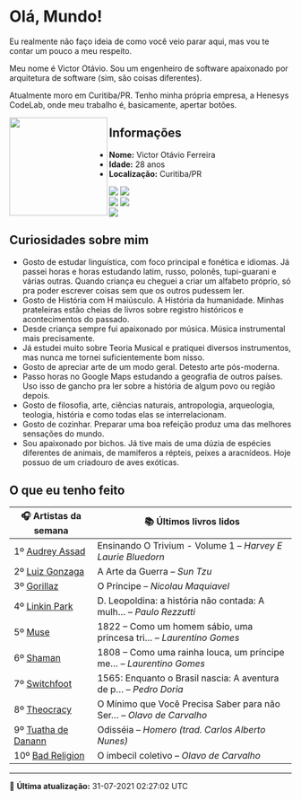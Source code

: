 # Olá, Mundo!

Eu realmente não faço ideia de como você veio parar aqui, mas vou te contar um pouco a meu respeito.

Meu nome é Victor Otávio. Sou um engenheiro de software apaixonado por arquitetura de software (sim, são coisas diferentes).

Atualmente moro em Curitiba/PR. Tenho minha própria empresa, a Henesys CodeLab, onde meu trabalho é, basicamente, apertar botões.

<img align="left" src="https://github.com/vctrtvfrrr/vctrtvfrrr/raw/master/octocat.png" alt="" width="175" />

## Informações

- **Nome:** Victor Otávio Ferreira
- **Idade:** 28 anos
- **Localização:** Curitiba/PR

[![](https://img.shields.io/badge/LinkedIn-victorotavio-blue)](https://www.linkedin.com/in/victorotavio/) [![](https://img.shields.io/badge/Twitter-@vctrtvfrrr-blue)](https://twitter.com/vctrtvfrrr)  
[![](https://img.shields.io/badge/GitHub-vctrtvfrrr-24292e)](https://github.com/vctrtvfrrr) [![](https://img.shields.io/badge/GitLab-vctrtvfrrr-ec5d16)](https://gitlab.com/vctrtvfrrr)  
[![](https://img.shields.io/badge/Email-victor@otavioferreira.com.br-red)](mailto:victor@otavioferreira.com.br)  

## Curiosidades sobre mim

-   Gosto de estudar linguística, com foco principal e fonética e idiomas. Já passei horas e horas estudando latim, russo, polonês, tupi-guarani e várias outras. Quando criança eu cheguei a criar um alfabeto próprio, só pra poder escrever coisas sem que os outros pudessem ler.
-   Gosto de História com H maiúsculo. A História da humanidade. Minhas prateleiras estão cheias de livros sobre registro históricos e acontecimentos do passado.
-   Desde criança sempre fui apaixonado por música. Música instrumental mais precisamente.
-   Já estudei muito sobre Teoria Musical e pratiquei diversos instrumentos, mas nunca me tornei suficientemente bom nisso.
-   Gosto de apreciar arte de um modo geral. Detesto arte pós-moderna.
-   Passo horas no Google Maps estudando a geografia de outros países. Uso isso de gancho pra ler sobre a história de algum povo ou região depois.
-   Gosto de filosofia, arte, ciências naturais, antropologia, arqueologia, teologia, história e como todas elas se interrelacionam.
-   Gosto de cozinhar. Preparar uma boa refeição produz uma das melhores sensações do mundo.
-   Sou apaixonado por bichos. Já tive mais de uma dúzia de espécies diferentes de animais, de mamiferos a répteis, peixes a aracnídeos. Hoje possuo de um criadouro de aves exóticas.


## O que eu tenho feito

|                       🎧 Artistas da semana                       |                      📚 Últimos livros lidos                      |
|-------------------------------------------------------------------|-------------------------------------------------------------------|
| 1º [Audrey Assad](https://www.last.fm/music/Audrey+Assad)         | Ensinando O Trivium - Volume 1	–	_Harvey E Laurie Bluedorn_         |
| 2º [Luiz Gonzaga](https://www.last.fm/music/Luiz+Gonzaga)         | A Arte da Guerra	–	_Sun Tzu_                                        |
| 3º [Gorillaz](https://www.last.fm/music/Gorillaz)                 | O Príncipe	–	_Nicolau Maquiavel_                                    |
| 4º [Linkin Park](https://www.last.fm/music/Linkin+Park)           | D. Leopoldina: a história não contada: A mulh…	–	_Paulo Rezzutti_   |
| 5º [Muse](https://www.last.fm/music/Muse)                         | 1822 – Como um homem sábio, uma princesa tri…	–	_Laurentino Gomes_  |
| 6º [Shaman](https://www.last.fm/music/Shaman)                     | 1808 – Como uma rainha louca, um príncipe me…	–	_Laurentino Gomes_  |
| 7º [Switchfoot](https://www.last.fm/music/Switchfoot)             | 1565: Enquanto o Brasil nascia: A aventura de p…	–	_Pedro Doria_    |
| 8º [Theocracy](https://www.last.fm/music/Theocracy)               | O Mínimo que Você Precisa Saber para não Ser…	–	_Olavo de Carvalho_ |
| 9º [Tuatha de Danann](https://www.last.fm/music/Tuatha+de+Danann) | Odisséia	–	_Homero (trad. Carlos Alberto Nunes)_                    |
| 10º [Bad Religion](https://www.last.fm/music/Bad+Religion)        | O imbecil coletivo	–	_Olavo de Carvalho_                            |


---

🚀 **Última atualização:** 31-07-2021 02:27:02 UTC